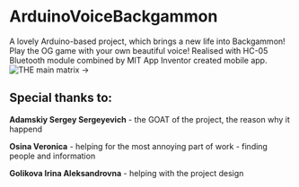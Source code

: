 # ArduinoVoiceBackgammon
 A lovely Arduino-based project, which brings a new life into Backgammon! Play the OG game with your own beautiful voice!
Realised with HC-05 Bluetooth module combined by MIT App Inventor created mobile app.
![THE main matrix ->](https://github.com/ver1nnn/ArduinoVoiceBackgammon/assets/152369479/28e75084-b51c-4503-90f0-6c250d318231)
## Special thanks to:
**Adamskiy Sergey Sergeyevich** - the GOAT of the project, the reason why it happend

**Osina Veronica** - helping for the most annoying part of work - finding people and information

**Golikova Irina Aleksandrovna** - helping with the project design
##

